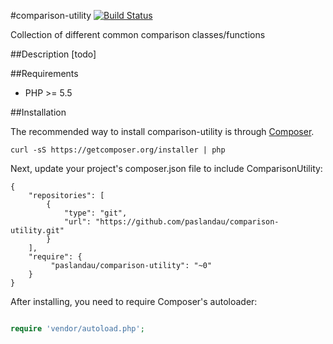 #comparison-utility
[![Build Status](https://travis-ci.org/paslandau/comparison-utility.svg?branch=master)](https://travis-ci.org/paslandau/comparison-utility)

Collection of different common comparison classes/functions

##Description
[todo]

##Requirements

- PHP >= 5.5

##Installation

The recommended way to install comparison-utility is through [Composer](http://getcomposer.org/).

    curl -sS https://getcomposer.org/installer | php

Next, update your project's composer.json file to include ComparisonUtility:

    {
        "repositories": [
            {
                "type": "git",
                "url": "https://github.com/paslandau/comparison-utility.git"
            }
        ],
        "require": {
             "paslandau/comparison-utility": "~0"
        }
    }

After installing, you need to require Composer's autoloader:
```php

require 'vendor/autoload.php';
```